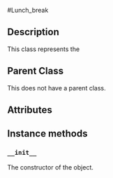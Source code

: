 #Lunch_break

## Description

This class represents the 

## Parent Class

This does not have a parent class.

## Attributes


## Instance methods
### ```__init__```
The constructor of the object.




